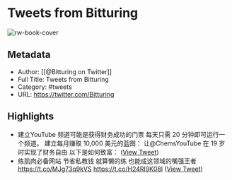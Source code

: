 # Tweets from Bitturing

![rw-book-cover](https://pbs.twimg.com/profile_images/1640782991457931264/NiQ4O-sX.jpg)

## Metadata
- Author: [[@Bitturing on Twitter]]
- Full Title: Tweets from Bitturing
- Category: #tweets
- URL: https://twitter.com/Bitturing

## Highlights
- 建立YouTube 频道可能是获得财务成功的门票
  每天只需 20 分钟即可运行一个频道。
  建立每月赚取 10,000 美元的蓝图： 
  让@ChemsYouTube 在 19 岁时实现了财务自由
  以下是如何致富： ([View Tweet](https://twitter.com/Bitturing/status/1667074272026828801))
- 练肌肉必备网站 
  节省私教钱 
  就算懒的练
  也能成这领域的嘴强王者 
  https://t.co/MJg73q9kVS https://t.co/H24Rl9K08l ([View Tweet](https://twitter.com/Bitturing/status/1679067883715072000))
